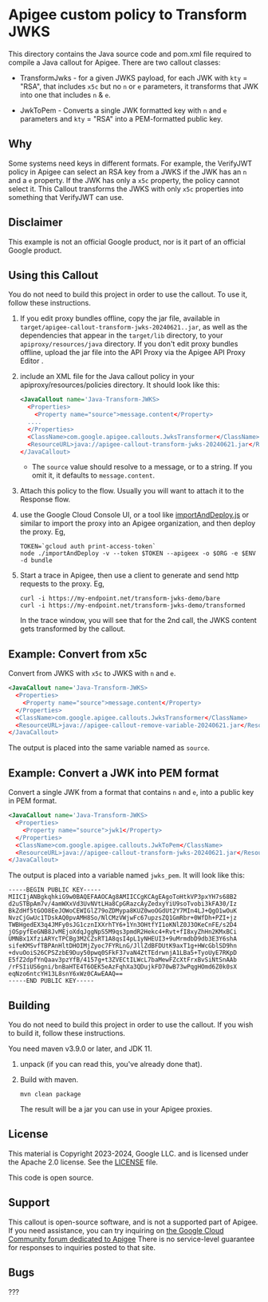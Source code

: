# Apigee custom policy to Transform JWKS

This directory contains the Java source code and pom.xml file required to
compile a Java callout for Apigee. There are two callout classes:

- TransformJwks - for a given JWKS payload, for each JWK with `kty` = "RSA",
  that includes `x5c` but no `n` or `e` parameters, it transforms that JWK into
  one that includes `n` & `e`.

- JwkToPem - Converts a single JWK formatted key with `n` and `e` parameters and
  `kty` = "RSA" into a PEM-formatted public key.

## Why

Some systems need keys in different formats.  For example, the VerifyJWT policy in Apigee can select an RSA key from a JWKS if the JWK has
an `n` and a `e` property.  If the JWK has only a `x5c` property, the policy
cannot select it.  This Callout transforms the JWKS with only `x5c` properties
into something that VerifyJWT can use.

## Disclaimer

This example is not an official Google product, nor is it part of an official Google product.



## Using this Callout

You do not need to build this project in order to use the callout. To use it,
follow these instructions.

1. If you edit proxy bundles offline, copy the jar file, available in
   `target/apigee-callout-transform-jwks-20240621..jar`, as well as the
   dependencies that appear in the `target/lib` directory, to your
   `apiproxy/resources/java` directory.  If you don't edit proxy bundles
   offline, upload the jar file into the API Proxy via the Apigee API Proxy
   Editor .

2. include an XML file for the Java callout policy in your
   apiproxy/resources/policies directory. It should look
   like this:
   ```xml
   <JavaCallout name='Java-Transform-JWKS>
     <Properties>
       <Property name="source">message.content</Property>
     ....
     </Properties>
     <ClassName>com.google.apigee.callouts.JwksTransformer</ClassName>
     <ResourceURL>java://apigee-callout-transform-jwks-20240621.jar</ResourceURL>
   </JavaCallout>
   ```

   * The `source` value should resolve to a message, or to a string. If you omit it,
     it defaults to `message.content`.

3. Attach this policy to the flow. Usually you will want to attach it to the Response flow.

4. use the Google Cloud Console UI, or a tool like
   [importAndDeploy.js](https://github.com/DinoChiesa/apigee-edge-js-examples/blob/master/importAndDeploy.js)
   or similar to import the proxy into an Apigee organization, and then deploy the
   proxy.  Eg,

   ```
   TOKEN=`gcloud auth print-access-token`
   node ./importAndDeploy -v --token $TOKEN --apigeex -o $ORG -e $ENV  -d bundle
   ```

5. Start a trace in Apigee, then use a client to generate and send http requests
   to the proxy. Eg,

   ```
   curl -i https://my-endpoint.net/transform-jwks-demo/bare
   curl -i https://my-endpoint.net/transform-jwks-demo/transformed
   ```

   In the trace window, you will see that for the 2nd call, the JWKS content
   gets transformed by the callout.



## Example: Convert from x5c

Convert from JWKS with `x5c` to JWKS with `n` and `e`.

```xml
<JavaCallout name='Java-Transform-JWKS>
  <Properties>
    <Property name="source">message.content</Property>
  </Properties>
  <ClassName>com.google.apigee.callouts.JwksTransformer</ClassName>
  <ResourceURL>java://apigee-callout-remove-variable-20240621.jar</ResourceURL>
</JavaCallout>
```

The output is placed into the same variable named as `source`.


## Example: Convert a JWK into PEM format

Convert a single JWK from a format that contains `n` and `e`, into a public key in PEM format.

```xml
<JavaCallout name='Java-Transform-JWKS>
  <Properties>
    <Property name="source">jwk1</Property>
  </Properties>
  <ClassName>com.google.apigee.callouts.JwkToPem</ClassName>
  <ResourceURL>java://apigee-callout-transform-jwks-20240621.jar</ResourceURL>
</JavaCallout>
```

The output is placed into a variable named `jwks_pem`.  It will look like this: 

```
-----BEGIN PUBLIC KEY-----
MIICIjANBgkqhkiG9w0BAQEFAAOCAg8AMIICCgKCAgEAgoToHtkVP3pxYH7s68B2
d2uSTBpAm7v/4amWXxVd3UvNVtLHa8CpGRazcAyZedxyYiU9soTvobi3kFA30/Iz
BkZdHf5tGOO8EeJOWoCEWIGlZ79oZDMypa8KUZ0woOGdUt2Y7MIn4LJ+QgO1wOuK
NvzCjGwUc1TDskAQ0pvAMH8So/NlCMzVWjwFc67upzsZQ1GmRbr+0WfDh+PZI+jz
TWBHgedEX3q4JMFy0sJG1cznIXXrhTY6+1Yn3OHtfYI1oKNlZ0J3OKeCnFE/s2D4
jOSpyfEeGNB8JvMEjoXdqJggNpS5M9qs3pmdR2Hekc4+Rvt+fI8xyZhHn2KMxBCi
UMNBx1XfziARYcTPCBg3M2CZsRT1A8qsI4pL1yNHEUI3+9uMrmdbD9db3E3Y6shA
sifeKMSvfTBPAnHltDHOIMjZyoc7FYRLnG/JllZdBFDUtK9axT1g+HWcGblSD9hn
+dvuOoiS26CPSZzbE9Duy50pwq0SFkF37vaN4ZtTEdrwnjA1LBa5+TyoUyE7RKpD
E5fZ2dpfYnQaav3pzYfB/4157g+t3ZVECtILWcL7baMewFZcXtFrxBvSiNtSnAAb
/rFSIiUS6gni/bnBaHTE4T6OEK5eAzFqhXa3QDujkFD70wB73wPqgHOmd6Z0k0sX
eqNzo6ntcYH13L8snY6xWz0CAwEAAQ==
-----END PUBLIC KEY-----
```


## Building

You do not need to build this project in order to use the callout. If you wish to build it, follow these instructions.


You need maven v3.9.0 or later, and JDK 11.

1. unpack (if you can read this, you've already done that).

2. Build with maven.
   ```
   mvn clean package
   ```

   The result will be a jar you can use in your Apigee proxies.


## License

This material is Copyright 2023-2024, Google LLC.
and is licensed under the Apache 2.0 license. See the [LICENSE](LICENSE) file.

This code is open source. 


## Support

This callout is open-source software, and is not a supported part of Apigee.  If
you need assistance, you can try inquiring on [the Google Cloud Community forum
dedicated to Apigee](https://goo.gle/apigee-community) There is no service-level
guarantee for responses to inquiries posted to that site.


## Bugs

???
